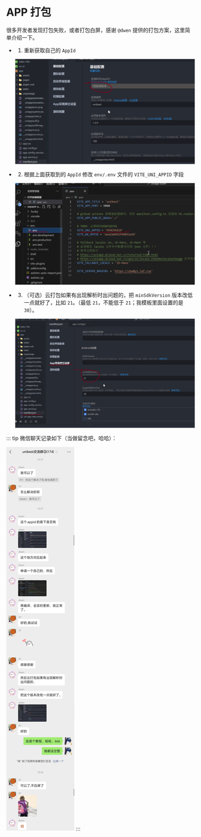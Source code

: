 # APP 打包

很多开发者发现打包失败，或者打包白屏，感谢 `@dwen` 提供的打包方案，这里简单介绍一下。

- 1. 重新获取自己的 `AppId`

  ![Alt text](app-build/1.png)

- 2. 根据上面获取到的 `AppId` 修改 `env/.env` 文件的 `VITE_UNI_APPID` 字段

  ![Alt text](app-build/2.png)

- 3. （可选）云打包如果有出现解析时出问题的，把 `minSdkVersion` 版本改低一点就好了，比如 `21`。（最低 `21`，不能低于 `21`；我模板里面设置的是 `30`）。

  ![Alt text](app-build/3.png)

::: tip
微信聊天记录如下（当做留念吧，哈哈）：

![Alt text](app-build/4.png)
:::
